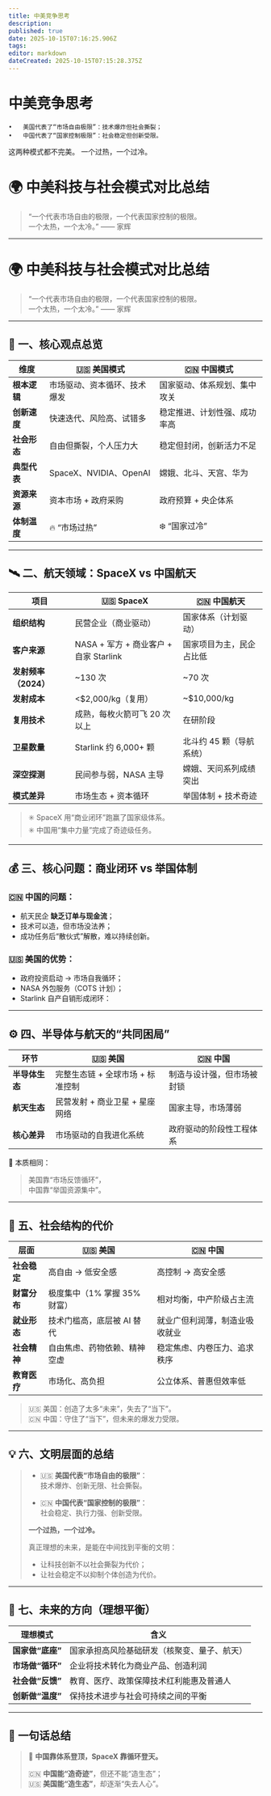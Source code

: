 ```yaml
---
title: 中美竞争思考
description: 
published: true
date: 2025-10-15T07:16:25.906Z
tags: 
editor: markdown
dateCreated: 2025-10-15T07:15:28.375Z
---
```


# 中美竞争思考
	•	美国代表了“市场自由极限”：技术爆炸但社会撕裂；
	•	中国代表了“国家控制极限”：社会稳定但创新受限。

这两种模式都不完美。
一个过热，一个过冷。 

# 🌍 中美科技与社会模式对比总结

> “一个代表市场自由的极限，一个代表国家控制的极限。  
> 一个太热，一个太冷。” —— 家辉

---

# 🌍 中美科技与社会模式对比总结

> “一个代表市场自由的极限，一个代表国家控制的极限。  
> 一个太热，一个太冷。” —— 家辉

---

## 🚀 一、核心观点总览

| 维度 | 🇺🇸 美国模式 | 🇨🇳 中国模式 |
|------|--------------|--------------|
| **根本逻辑** | 市场驱动、资本循环、技术爆发 | 国家驱动、体系规划、集中攻关 |
| **创新速度** | 快速迭代、风险高、试错多 | 稳定推进、计划性强、成功率高 |
| **社会形态** | 自由但撕裂，个人压力大 | 稳定但封闭，创新活力不足 |
| **典型代表** | SpaceX、NVIDIA、OpenAI | 嫦娥、北斗、天宫、华为 |
| **资源来源** | 资本市场 + 政府采购 | 政府预算 + 央企体系 |
| **体制温度** | 🔥 “市场过热” | ❄️ “国家过冷” |

---

## 🛰️ 二、航天领域：SpaceX vs 中国航天

| 项目 | 🇺🇸 SpaceX | 🇨🇳 中国航天 |
|-------|-------------|---------------|
| **组织结构** | 民营企业（商业驱动） | 国家体系（计划驱动） |
| **客户来源** | NASA + 军方 + 商业客户 + 自家 Starlink | 国家项目为主，民企占比低 |
| **发射频率（2024）** | ~130 次 | ~70 次 |
| **发射成本** | <$2,000/kg（复用） | ~$10,000/kg |
| **复用技术** | 成熟，每枚火箭可飞 20 次以上 | 在研阶段 |
| **卫星数量** | Starlink 约 6,000+ 颗 | 北斗约 45 颗（导航系统） |
| **深空探测** | 民间参与弱，NASA 主导 | 嫦娥、天问系列成绩突出 |
| **模式差异** | 市场生态 + 资本循环 | 举国体制 + 技术奇迹 |

> ✳️ SpaceX 用“商业闭环”跑赢了国家级体系。  
> ✳️ 中国用“集中力量”完成了奇迹级任务。  

---

## 💰 三、核心问题：商业闭环 vs 举国体制

### 🇨🇳 中国的问题：
- 航天民企 **缺乏订单与现金流**；  
- 技术可以造，但市场没法养；  
- 成功任务后“散伙式”解散，难以持续创新。  

### 🇺🇸 美国的优势：
- 政府投资启动 → 市场自我循环；  
- NASA 外包服务（COTS 计划）；  
- Starlink 自产自销形成闭环：  


---

## ⚙️ 四、半导体与航天的“共同困局”

| 环节 | 🇺🇸 美国 | 🇨🇳 中国 |
|-------|-----------|-----------|
| **半导体生态** | 完整生态链 + 全球市场 + 标准控制 | 制造与设计强，但市场被封锁 |
| **航天生态** | 民营发射 + 商业卫星 + 星座网络 | 国家主导，市场薄弱 |
| **核心差异** | 市场驱动的自我进化系统 | 政府驱动的阶段性工程体系 |

🧩 本质相同：  
> 美国靠“市场反馈循环”，  
> 中国靠“举国资源集中”。  

---

## 🧠 五、社会结构的代价

| 层面 | 🇺🇸 美国 | 🇨🇳 中国 |
|------|----------|----------|
| **社会稳定** | 高自由 → 低安全感 | 高控制 → 高安全感 |
| **财富分布** | 极度集中（1% 掌握 35% 财富） | 相对均衡，中产阶级占主流 |
| **就业形态** | 技术门槛高，底层被 AI 替代 | 就业广但利润薄，制造业吸收就业 |
| **社会精神** | 自由焦虑、药物依赖、精神空虚 | 稳定焦虑、内卷压力、追求秩序 |
| **教育医疗** | 市场化、高负担 | 公立体系、普惠但效率低 |

> 🇺🇸 美国：创造了太多“未来”，失去了“当下”。  
> 🇨🇳 中国：守住了“当下”，但未来的爆发力受限。  

---

## 💡 六、文明层面的总结

> - 🇺🇸 **美国代表“市场自由的极限”**：  
>   技术爆炸、创新无限、社会撕裂。  
>
> - 🇨🇳 **中国代表“国家控制的极限”**：  
>   社会稳定、执行力强、创新受限。  
>
> **一个过热，一个过冷。**  
>  
> 真正理想的未来，是能在中间找到平衡的文明：  
> - 让科技创新不以社会撕裂为代价；  
> - 让社会稳定不以抑制个体创造为代价。  

---

## 🔭 七、未来的方向（理想平衡）

| 理想模式 | 含义 |
|-----------|-------|
| **国家做“底座”** | 国家承担高风险基础研发（核聚变、量子、航天） |
| **市场做“循环”** | 企业将技术转化为商业产品、创造利润 |
| **社会做“反馈”** | 教育、医疗、政策保障技术红利能惠及普通人 |
| **创新做“温度”** | 保持技术进步与社会可持续之间的平衡 |

---

## 📘 一句话总结

> 🚀 **中国靠体系登顶，SpaceX 靠循环登天。**  
>  
> 🇨🇳 **中国能“造奇迹”**，但还不能“造生态”；  
> 🇺🇸 **美国能“造生态”**，却逐渐“失去人心”。  